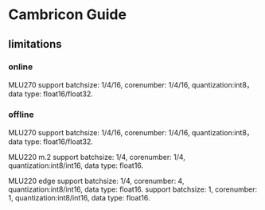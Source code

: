 # Cambricon Guide

## limitations

### online

  MLU270 support batchsize: 1/4/16, corenumber: 1/4/16, quantization:int8， data type: float16/float32.

### offline

  MLU270 support batchsize: 1/4/16, corenumber: 1/4/16, quantization:int8， data type: float16/float32.

  MLU220 m.2 support batchsize: 1/4, corenumber: 1/4, quantization:int8/int16, data type: float16.

  MLU220 edge support batchsize: 1/4, corenumber: 4, quantization:int8/int16, data type: float16.
              support batchsize: 1, corenumber: 1, quantization:int8/int16, data type: float16.